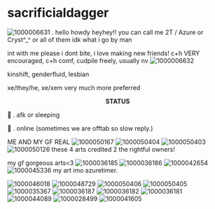# sacrificialdagger
![1000006631](https://github.com/user-attachments/assets/7d0fc6e4-bc7b-4b1f-badc-f223cf508c3c)
 . hello howdy heyhey!! you can call me 2T / Azure or Cryst^_^ or all of them idk what i go by man 

int with me please i dont bite, i love making new friends! c+h VERY encouraged, c+h comf, cudpile freely, usually nv ![1000006632](https://github.com/user-attachments/assets/a6aedf6f-e1d4-4b24-abb7-c2b02664c739)

kinshift, genderfluid, lesbian

xe/they/he, xe/xem very much more preferred

<p align="center"
  
**STATUS**

🌙 . afk or sleeping

🚫 . online (sometimes we are offtab so slow reply.)

ME AND MY GF REAL
![1000050167](https://github.com/user-attachments/assets/27a7e950-a6d0-4d17-b89c-13f5bc25fc20)
![1000050404](https://github.com/user-attachments/assets/2bcc039e-7d64-4a5f-b60a-e1d98031beb5)
![1000050403](https://github.com/user-attachments/assets/b24e5646-d888-4d4e-9299-02d199af79ef)
![1000050126](https://github.com/user-attachments/assets/bd78cba9-f0b1-4017-bb34-812b014737d9)
these 4 arts credited 2 the rightful owners!

my gf gorgeous arts<3
![1000036185](https://github.com/user-attachments/assets/e8a6d035-f053-46e8-b3e8-24ebb87bf93e)
![1000036186](https://github.com/user-attachments/assets/ac2f9199-7fd6-4669-855d-fd1b56618f31)
![1000042654](https://github.com/user-attachments/assets/a865807b-e35e-4a0d-943a-a8748d9f2d35)
![1000045336](https://github.com/user-attachments/assets/753c33e1-c2ff-448d-8743-1aa37738b473)
my art imo azuretimer.

![1000046018](https://github.com/user-attachments/assets/ce542aa4-a2af-434a-9278-77aa39f17a5f)
![1000048729](https://github.com/user-attachments/assets/32cfb1ff-752b-458b-943f-47986954e08d)
![1000050406](https://github.com/user-attachments/assets/2af54165-80c5-40e1-ab6f-e0ef40d48fed)
![1000050405](https://github.com/user-attachments/assets/78a3263b-5304-4f1d-8f54-1bfef4bc71fe)
![1000035367](https://github.com/user-attachments/assets/9369b274-39f6-404d-afdd-6930cde16b57)
![1000036187](https://github.com/user-attachments/assets/b1c070cd-abd7-4c24-862a-bece12430b8a)
![1000036182](https://github.com/user-attachments/assets/25cfee21-54cb-490d-a2e0-8e12e40bf5f2)
![1000036181](https://github.com/user-attachments/assets/f6f03c38-51f4-4051-8bf9-9c86d7380e1a)
![1000044089](https://github.com/user-attachments/assets/313e1c28-3585-4582-8304-1d87d78ba5e1)
![1000028499](https://github.com/user-attachments/assets/8fbd478f-b9dc-4e68-b293-2caf9567bd63)
![1000041605](https://github.com/user-attachments/assets/9ed60b75-d064-45ec-a2ae-afb73be5c2ba)


<p align="center"

